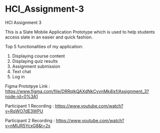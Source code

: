 # HCI_Assignment-3
HCI Assignment 3

This is a Slate Mobile Application Prototype which is used to help students access slate in an easier and quick fashion.

Top 5 functionalities of my application:
1. Displaying course content
2. Displaying quiz results
3. Assignment submission
4. Text chat
5. Log in


Figma Prototpye Link : https://www.figma.com/file/DRRqlkQAXdNkCyvnMk4lxf/Assignment_3?node-id=0%3A1

Participant 1 Recording : https://www.youtube.com/watch?v=RqWO7dE3WPU

Participant 2 Recording : https://www.youtube.com/watch?v=nMIJR5YcxG8&t=2s

